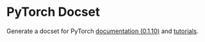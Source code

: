 

# PyTorch Docset

Generate a docset for PyTorch [documentation (0.1.10)](http://pytorch.org/docs/) and [tutorials](http://pytorch.org/tutorials/).
